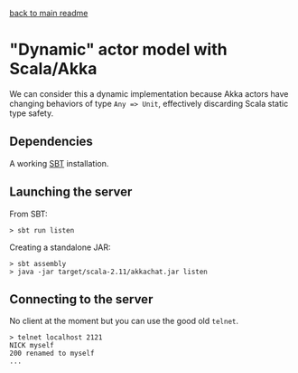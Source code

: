 [back to main readme](/README.md)

# "Dynamic" actor model with Scala/Akka

We can consider this a dynamic implementation because Akka actors have
changing behaviors of type `Any => Unit`, effectively discarding Scala
static type safety.

## Dependencies

A working [SBT][sbt] installation.

[sbt]: http://www.scala-sbt.org/

## Launching the server

From SBT:

    > sbt run listen
   
Creating a standalone JAR:

    > sbt assembly
    > java -jar target/scala-2.11/akkachat.jar listen
   
## Connecting to the server

No client at the moment but you can use the good old `telnet`.

    > telnet localhost 2121
    NICK myself
    200 renamed to myself
    ...
